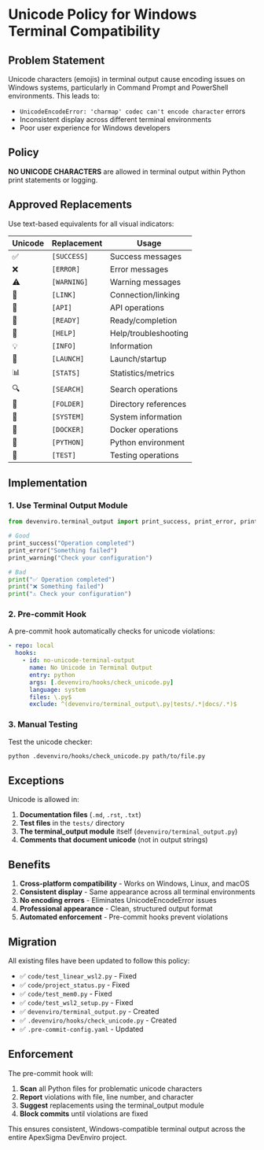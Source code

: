# Unicode Policy for Windows Terminal Compatibility

## Problem Statement

Unicode characters (emojis) in terminal output cause encoding issues on Windows systems, particularly in Command Prompt and PowerShell environments. This leads to:

- `UnicodeEncodeError: 'charmap' codec can't encode character` errors
- Inconsistent display across different terminal environments
- Poor user experience for Windows developers

## Policy

**NO UNICODE CHARACTERS** are allowed in terminal output within Python print statements or logging.

## Approved Replacements

Use text-based equivalents for all visual indicators:

| Unicode | Replacement | Usage |
|---------|-------------|-------|
| ✅ | `[SUCCESS]` | Success messages |
| ❌ | `[ERROR]` | Error messages |
| ⚠️ | `[WARNING]` | Warning messages |
| 🔗 | `[LINK]` | Connection/linking |
| 📡 | `[API]` | API operations |
| 🎉 | `[READY]` | Ready/completion |
| 🔧 | `[HELP]` | Help/troubleshooting |
| 💡 | `[INFO]` | Information |
| 🚀 | `[LAUNCH]` | Launch/startup |
| 📊 | `[STATS]` | Statistics/metrics |
| 🔍 | `[SEARCH]` | Search operations |
| 📁 | `[FOLDER]` | Directory references |
| 🐧 | `[SYSTEM]` | System information |
| 🐳 | `[DOCKER]` | Docker operations |
| 🐍 | `[PYTHON]` | Python environment |
| 🧪 | `[TEST]` | Testing operations |

## Implementation

### 1. Use Terminal Output Module

```python
from devenviro.terminal_output import print_success, print_error, print_warning, safe_print

# Good
print_success("Operation completed")
print_error("Something failed")
print_warning("Check your configuration")

# Bad  
print("✅ Operation completed")
print("❌ Something failed")
print("⚠️ Check your configuration")
```

### 2. Pre-commit Hook

A pre-commit hook automatically checks for unicode violations:

```yaml
- repo: local
  hooks:
    - id: no-unicode-terminal-output
      name: No Unicode in Terminal Output
      entry: python
      args: [.devenviro/hooks/check_unicode.py]
      language: system
      files: \.py$
      exclude: ^(devenviro/terminal_output\.py|tests/.*|docs/.*)$
```

### 3. Manual Testing

Test the unicode checker:

```bash
python .devenviro/hooks/check_unicode.py path/to/file.py
```

## Exceptions

Unicode is allowed in:

1. **Documentation files** (`.md`, `.rst`, `.txt`)
2. **Test files** in the `tests/` directory
3. **The terminal_output module** itself (`devenviro/terminal_output.py`)
4. **Comments that document unicode** (not in output strings)

## Benefits

1. **Cross-platform compatibility** - Works on Windows, Linux, and macOS
2. **Consistent display** - Same appearance across all terminal environments
3. **No encoding errors** - Eliminates UnicodeEncodeError issues
4. **Professional appearance** - Clean, structured output format
5. **Automated enforcement** - Pre-commit hooks prevent violations

## Migration

All existing files have been updated to follow this policy:

- ✅ `code/test_linear_wsl2.py` - Fixed
- ✅ `code/project_status.py` - Fixed  
- ✅ `code/test_mem0.py` - Fixed
- ✅ `code/test_wsl2_setup.py` - Fixed
- ✅ `devenviro/terminal_output.py` - Created
- ✅ `.devenviro/hooks/check_unicode.py` - Created
- ✅ `.pre-commit-config.yaml` - Updated

## Enforcement

The pre-commit hook will:

1. **Scan** all Python files for problematic unicode characters
2. **Report** violations with file, line number, and character
3. **Suggest** replacements using the terminal_output module
4. **Block commits** until violations are fixed

This ensures consistent, Windows-compatible terminal output across the entire ApexSigma DevEnviro project.